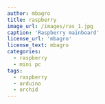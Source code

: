 ```yaml
---
author: mbagro
title: raspberry
image_url: /images/ras_1.jpg
caption: 'Raspberry mainboard'
license_url: 'mbagro'
license_text: mbagro
categories:
  - raspberry
  - mini pc
tags:
  - raspberry
  - arduino
  - orchid
---
```

